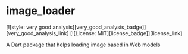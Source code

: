# image_loader

[![style: very good analysis][very_good_analysis_badge]][very_good_analysis_link]
[![License: MIT][license_badge]][license_link]

A Dart package that helps loading image based in Web models
